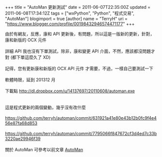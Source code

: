 +++
title = "AutoMan 更新測試"
date = 2011-06-07T22:35:00Z
updated = 2011-06-08T17:34:12Z
tags = ["wxPython", "Python", "程式交易", "AutoMan"]
blogimport = true 
[author]
	name = "TerryH"
	uri = "https://www.blogger.com/profile/00198432946574471177"
+++

由於有網友，反應，康和 API 更新後，有問題，所以這是一版新的更新，針對，康和新版的 OCX 元件<br /><br />詳細 API 我也沒有下單測試，除非，康和變更 API 介面，不然，應該都沒問題才對 (都下單這麼久了 XD)<br /><br />記得，您有更新康和新版的 OCX API 元件 才需要，不過，一樣自己要測試一下<br /><br />軟體時限，延到 201312 月<br /><br />下載點 <a href="http://dl.dropbox.com/u/14137697/20110608/automan.exe">http://dl.dropbox.com/u/14137697/20110608/automan.exe</a><br /><br /><br />這是程式更新的兩個變動，幾乎沒有改什麼<br /><br /><a href="https://github.com/terryh/automan/commit/631921a41e80e43b12b0fc9f4e456e87fa68d853">https://github.com/terryh/automan/commit/631921a41e80e43b12b0fc9f4e456e87fa68d853</a><br /><br /><a href="https://github.com/terryh/automan/commit/7795066f847672cf3d4ed7c33b3220ae29946f39">https://github.com/terryh/automan/commit/7795066f847672cf3d4ed7c33b3220ae29946f39</a><br /><br />關於 AutoMan 可參考以前文章 <a href="/2010/11/automan-open-source.html">AutoMan</a>

